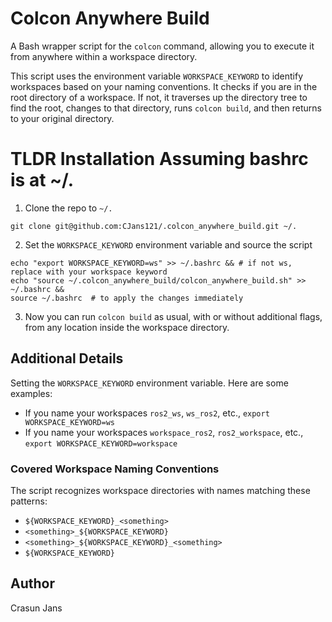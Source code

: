# Colcon Anywhere Build

A Bash wrapper script for the `colcon` command, allowing you to execute it from anywhere within a workspace directory.

This script uses the environment variable `WORKSPACE_KEYWORD` to identify workspaces based on your naming conventions. It checks if you are in the root directory of a workspace. If not, it traverses up the directory tree to find the root, changes to that directory, runs `colcon build`, and then returns to your original directory.

# TLDR Installation Assuming bashrc is at ~/.

1. Clone the repo to `~/.`
```
git clone git@github.com:CJans121/.colcon_anywhere_build.git ~/.
```

2. Set the `WORKSPACE_KEYWORD` environment variable and source the script
```
echo "export WORKSPACE_KEYWORD=ws" >> ~/.bashrc && # if not ws, replace with your workspace keyword
echo "source ~/.colcon_anywhere_build/colcon_anywhere_build.sh" >> ~/.bashrc &&
source ~/.bashrc  # to apply the changes immediately
```

3. Now you can run `colcon build` as usual, with or without additional flags, from any location inside the workspace directory.

## Additional Details

Setting the `WORKSPACE_KEYWORD` environment variable. Here are some examples:
   - If you name your workspaces `ros2_ws`, `ws_ros2`, etc., `export WORKSPACE_KEYWORD=ws`
   - If you name your workspaces `workspace_ros2`, `ros2_workspace`, etc., `export WORKSPACE_KEYWORD=workspace`

### Covered Workspace Naming Conventions
The script recognizes workspace directories with names matching these patterns:
- `${WORKSPACE_KEYWORD}_<something>`
- `<something>_${WORKSPACE_KEYWORD}`
- `<something>_${WORKSPACE_KEYWORD}_<something>`
- `${WORKSPACE_KEYWORD}`

## Author
Crasun Jans
